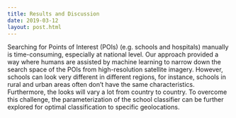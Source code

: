 ```yaml
---
title: Results and Discussion
date: 2019-03-12
layout: post.html
---
```


Searching for Points of Interest (POIs) (e.g. schools and hospitals) manually is time-consuming, especially at national level. Our approach provided a way where humans are assisted by machine learning to narrow down the search space of the POIs from high-resolution satellite imagery. However, schools can look very different in different regions, for instance, schools in rural and urban areas often don’t have the same characteristics. Furthermore, the looks will vary a lot from country to country. To overcome this challenge, the parameterization of the school classifier can be further explored for optimal classification to specific geolocations.
